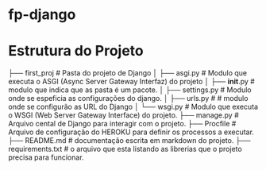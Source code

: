 # fp-django
# Estrutura do Projeto 
├── first_proj # Pasta do projeto de Django
│ ├── asgi.py # Modulo que executa o ASGI (Async Server Gateway Interfaz) do projeto 
│ ├── __init__.py # modulo que indica que as pasta é um pacote.
│ ├── settings.py # Modulo onde se espeficia as configurações do django.
│ ├── urls.py #  # modulo onde se configurão as URL do Django
│ └── wsgi.py # Modulo que executa o WSGI (Web Server Gateway Interface) do projeto.
├── manage.py # Arquivo cental de Django para interagir com o projeto.
├── Procfile # Arquivo de configuração do HEROKU para definir os processos a executar.
├── README.md # documentação escrita em markdown do projeto.
├── requirements.txt  # o arquivo que esta listando as librerias que o projeto precisa para funcionar.
